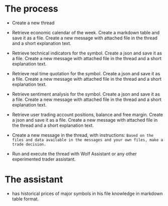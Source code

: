 # The process

- Create a new thread

- Retrieve economic calendar of the week. Create a markdown table and save it as a file. Create a new message with attached file in the thread and a short explanation text.

- Retrieve technical indicators for the symbol. Create a json and save it as a file. Create a new message with attached file in the thread and a short explanation text.

- Retrieve real time quotation for the symbol. Create a json and save it as a file. Create a new message with attached file in the thread and a short explanation text.

- Retrieve sentiment analysis for the symbol. Create a json and save it as a file. Create a new message with attached file in the thread and a short explanation text.

- Retrieve user trading account positions, balance and free margin. Create a json and save it as a file. Create a new message with attached file in the thread and a short explanation text.

- Create a new message in the thread, with instructions: ```Based on the files and data available in the messages and your own files, make a trade decision.```

- Run and execute the thread with Wolf Assistant or any other experimented trader assistant.

# The assistant

- has historical prices of major symbols in his file knowledge in markdown table format.
